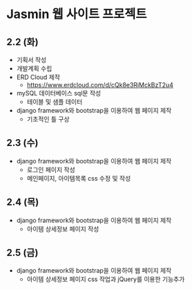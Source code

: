 # Jasmin 웹 사이트 프로젝트

## 2.2 (화)

* 기획서 작성
* 개발계획 수립
* ERD Cloud 제작
  * https://www.erdcloud.com/d/cQk8e3RjMckBzT2u4
* mySQL 데이터베이스 sql문 작성
  * 테이블 및 샘플 데이터
* django framework와 bootstrap을 이용하여 웹 페이지 제작
  * 기초적인 틀 구상



## 2.3 (수)

* django framework와 bootstrap을 이용하여 웹 페이지 제작
  * 로그인 페이지 작성
  * 메인페이지, 아이템목록 css 수정 및 작성



## 2.4 (목)

* django framework와 bootstrap을 이용하여 웹 페이지 제작
  * 아이템 상세정보 페이지 작성



## 2.5 (금)

* django framework와 bootstrap을 이용하여 웹 페이지 제작
  * 아이템 상세정보 페이지 css 작업과 jQuery를 이용한 기능추가